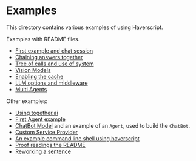 # Examples

This directory contains various examples of using Haverscript.

Examples with README files.

* [First example and chat session](first_example/README.md) 
* [Chaining answers together](chaining_answers/README.md)
* [Tree of calls and use of system](tree_of_calls/README.md)
* [Vision Models](images/README.md)
* [Enabling the cache](cache/README.md)
* [LLM options and middleware](options/README.md)
* [Multi Agents](agents/README.md)

Other examples:

* [Using together.ai](together/main.py)
* [First Agent example](first_agent/main.py)
* [ChatBot Model](chatbot/main.py) and an example of an `Agent`, used to build the `ChatBot`.
* [Custom Service Provider](custom_service/main.py)
* [An example command line shell using haverscript](havershell/main.py)
* [Proof readings the README](others/proof_reading.py)
* [Reworking a sentence](others/sentence_iterations.py)

